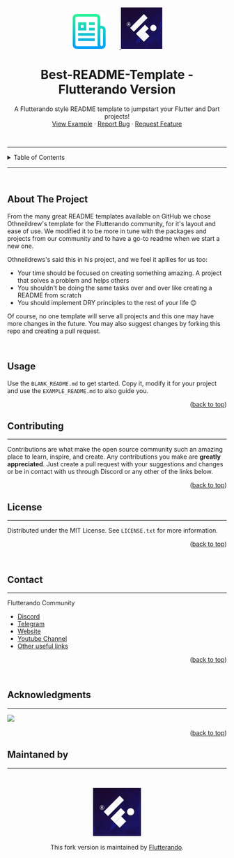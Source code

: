 <a name="readme-top"></a>

<!--
*** This template was base on othneildrew's Best-README-Template. If you have a suggestion that would make this better, please fork the repo and create a pull request if it's for the template as whole. 

If it's for the Flutterando version of the template just send a message to us (our contacts are below)

*** Don't forget to give his project a star, he deserves it!
*** Thanks for your support! 
-->


<!-- PROJECT LOGO -->
<br />
<div align="center">
  <a href="https://github.com/othneildrew/Best-README-Template">
    <img src="readme_assets/readme_example_assets/logo-original.png" alt="Logo" width="80" style=" padding-right: 30px;">
  </a>
  <a href="https://github.com/Flutterando/README-Template/">
    <img src="readme_assets/logo-flutterando.png" alt="Logo" width="95">
  </a>

  <br />

  <h1 align="center">Best-README-Template - Flutterando Version</h1>

  <p align="center">
    A Flutterando style README template to jumpstart your Flutter and Dart projects!
    <br />
    <a href="https://github.com/Flutterando/README-Template/EXAMPLE_README.md">View Example</a>
    ·
    <a href="https://github.com/Flutterando/README-Template/issues">Report Bug</a>
    ·
    <a href="https://github.com/Flutterando/README-Template/issues">Request Feature</a>
  </p>
</div>

<br>

---


<!-- TABLE OF CONTENTS -->
<details>
  <summary>Table of Contents</summary>
  <ol>
    <li><a href="#about-the-project">About The Project</a></li>
    <li><a href="#contributing">Contributing</a></li>
    <li><a href="#license">License</a></li>
    <li><a href="#contact">Contact</a></li>
    <li><a href="#acknowledgments">Acknowledgments</a></li>
  </ol>
</details>


---

<br>

<!-- ABOUT THE PROJECT -->
## About The Project

From the many great README templates available on GitHub we chose Othneildrew's template for the Flutterando community, for it's layout and ease of use.
We modified it to be more in tune with the packages and projects from our community and to have a go-to readme when we start a new one. 

Othneildrews's said this in his project, and we feel it apllies for us too:
* Your time should be focused on creating something amazing. A project that solves a problem and helps others
* You shouldn't be doing the same tasks over and over like creating a README from scratch
* You should implement DRY principles to the rest of your life 😊

Of course, no one template will serve all projects and this one may have more changes in the future. You may also suggest changes by forking this repo and creating a pull request.

<br>

## Usage

Use the `BLANK_README.md` to get started. Copy it, modify it for your project and use the `EXAMPLE_README.md` to also guide you.

<p align="right">(<a href="#readme-top">back to top</a>)</p>



<!-- CONTRIBUTING -->
## Contributing
---

Contributions are what make the open source community such an amazing place to learn, inspire, and create. Any contributions you make are **greatly appreciated**. Just create a pull request with your suggestions and changes or be in contact with us through Discord or any other of the links below. 


<p align="right">(<a href="#readme-top">back to top</a>)</p>



<!-- LICENSE -->
## License
---

Distributed under the MIT License. See `LICENSE.txt` for more information.

<p align="right">(<a href="#readme-top">back to top</a>)</p>

<br>

<!-- CONTACT -->
## Contact
---

Flutterando Community
- [Discord](https://discord.gg/qNBDHNARja)
- [Telegram](https://t.me/flutterando)
- [Website](https://www.flutterando.com.br)
- [Youtube Channel](https://www.youtube.com.br/flutterando)
- [Other useful links](https://linktr.ee/flutterando)

<p align="right">(<a href="#readme-top">back to top</a>)</p>


<br>

<!-- ACKNOWLEDGMENTS -->
## Acknowledgments
---

<a href="https://github.com/flutterando/README-Template/graphs/contributors">
  <img src="https://contrib.rocks/image?repo=flutterando/README-Template" />
</a>

<p align="right">(<a href="#readme-top">back to top</a>)</p>

<!-- MANTAINED BY -->
## Maintaned by

---

<br>
<p align="center">
  <a href="https://www.flutterando.com.br">
    <img width="110px" src="readme_assets/logo-flutterando.png">
  </a>
  <p align="center">
    This fork version is maintained by <a href="https://www.flutterando.com.br">Flutterando</a>.
  </p>
</p>
